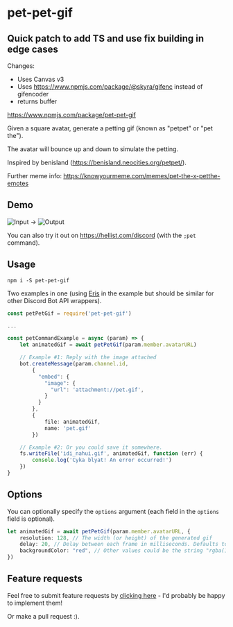 # pet-pet-gif

## Quick patch to add TS and use fix building in edge cases

Changes:

- Uses Canvas v3
- Uses <https://www.npmjs.com/package/@skyra/gifenc> instead of gifencoder
- returns buffer

<https://www.npmjs.com/package/pet-pet-gif>

Given a square avatar, generate a petting gif (known as "petpet" or "pet the").

The avatar will bounce up and down to simulate the petting.

Inspired by benisland (<https://benisland.neocities.org/petpet/>).

Further meme info: <https://knowyourmeme.com/memes/pet-the-x-petthe-emotes>

## Demo

![Input](/example/input.png) → ![Output](/example/output.gif)

You can also try it out on <https://hellist.com/discord> (with the `;pet` command).

## Usage

`npm i -S pet-pet-gif`

Two examples in one (using [Eris](https://www.npmjs.com/package/eris) in the example but should be similar for other Discord Bot API wrappers).

```ts
const petPetGif = require('pet-pet-gif')

...

const petCommandExample = async (param) => {
    let animatedGif = await petPetGif(param.member.avatarURL)

    // Example #1: Reply with the image attached
    bot.createMessage(param.channel.id,
        {
          "embed": {
            "image": {
              "url": 'attachment://pet.gif',
            }
          }
        },
        {
            file: animatedGif,
            name: 'pet.gif'
        })

    // Example #2: Or you could save it somewhere.
    fs.writeFile('idi_nahui.gif', animatedGif, function (err) {
        console.log('Cyka blyat! An error occurred!')
    })
}
```

## Options

You can optionally specify the `options` argument (each field in the `options` field is optional).

```ts
let animatedGif = await petPetGif(param.member.avatarURL, {
    resolution: 128, // The width (or height) of the generated gif
    delay: 20, // Delay between each frame in milliseconds. Defaults to 20.
    backgroundColor: "red", // Other values could be the string "rgba(123, 233, 0, 0.5)". Defaults to null - i.e. transparent.
})
```

## Feature requests

Feel free to submit feature requests by [clicking here](https://github.com/someaspy/pet-pet-gif/issues/new) - I'd probably be happy to implement them!

Or make a pull request :).
